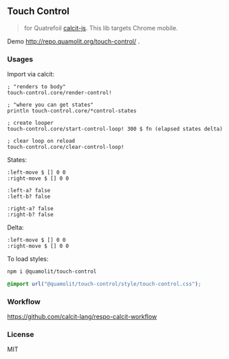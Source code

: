 
Touch Control
----

> for Quatrefoil [calcit-js](https://github.com/calcit-lang/calcit_runner.rs). This lib targets Chrome mobile.

Demo http://repo.quamolit.org/touch-control/ .

### Usages

Import via calcit:

```cirru
; "renders to body"
touch-control.core/render-control!

; "where you can get states"
println touch-control.core/*control-states

; create looper
touch-control.core/start-control-loop! 300 $ fn (elapsed states delta)

; clear loop on reload
touch-control.core/clear-control-loop!
```

States:

```cirru
:left-move $ [] 0 0
:right-move $ [] 0 0

:left-a? false
:left-b? false

:right-a? false
:right-b? false
```

Delta:

```cirru
:left-move $ [] 0 0
:right-move $ [] 0 0
```

To load styles:

```bash
npm i @quamolit/touch-control
```

```css
@import url("@quamolit/touch-control/style/touch-control.css");
```

### Workflow

https://github.com/calcit-lang/respo-calcit-workflow

### License

MIT
